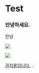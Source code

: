 # Test

### 안녕하세요.

안녕

![](https://thumbnews.nateimg.co.kr/view610///onimg.nate.com/orgImg/tn/2016/08/11/2016081119465541132_1.jpg)

![](https://thumbnews.nateimg.co.kr/view610///news.nateimg.co.kr/orgImg/ts/2021/04/05/869695_604625_49_org.jpg)

[권지용입니다.](https://thumbnews.nateimg.co.kr/view610///onimg.nate.com/orgImg/tn/2016/08/11/2016081119465541132_1.jpg)
..
